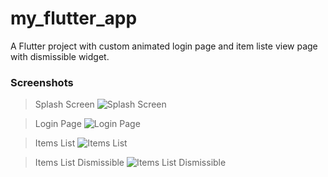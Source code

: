 # my_flutter_app

A Flutter project with custom animated login page and item liste view page with dismissible widget.

### Screenshots

> Splash Screen
![Splash Screen](/images/screenshots/splash_screen.jpeg=250x)

> Login Page
![Login Page](/images/screenshots/login_page.jpeg=250x)

> Items List
![Items List](/images/screenshots/items_list.jpeg=250x)

> Items List Dismissible
![Items List Dismissible](/images/screenshots/items_list_dissmissible.jpeg=250x)